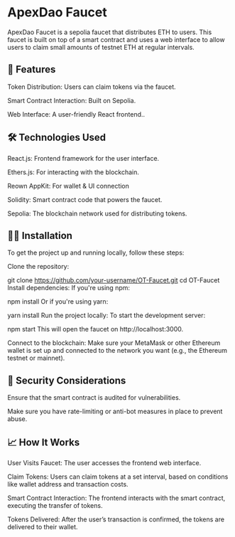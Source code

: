 # ApexDao Faucet

ApexDao Faucet is a sepolia faucet that distributes ETH to users. This faucet is built on top of a smart contract and uses a web interface to allow users to claim small amounts of testnet ETH at regular intervals.

## 🌟 Features
Token Distribution: Users can claim tokens via the faucet.

Smart Contract Interaction: Built on Sepolia.

Web Interface: A user-friendly React frontend..

## 🛠 Technologies Used
React.js: Frontend framework for the user interface.

Ethers.js: For interacting with the blockchain.

Reown AppKit: For wallet & UI connection

Solidity: Smart contract code that powers the faucet.

Sepolia: The blockchain network used for distributing tokens.

## 🧑‍💻 Installation
To get the project up and running locally, follow these steps:

Clone the repository:

git clone https://github.com/your-username/OT-Faucet.git
cd OT-Faucet
Install dependencies:
If you're using npm:

npm install
Or if you're using yarn:

yarn install
Run the project locally:
To start the development server:

npm start
This will open the faucet on http://localhost:3000.

Connect to the blockchain:
Make sure your MetaMask or other Ethereum wallet is set up and connected to the network you want (e.g., the Ethereum testnet or mainnet).

## 🔐 Security Considerations
Ensure that the smart contract is audited for vulnerabilities.

Make sure you have rate-limiting or anti-bot measures in place to prevent abuse.

## 📈 How It Works
User Visits Faucet: The user accesses the frontend web interface.

Claim Tokens: Users can claim tokens at a set interval, based on conditions like wallet address and transaction costs.

Smart Contract Interaction: The frontend interacts with the smart contract, executing the transfer of tokens.

Tokens Delivered: After the user’s transaction is confirmed, the tokens are delivered to their wallet.

